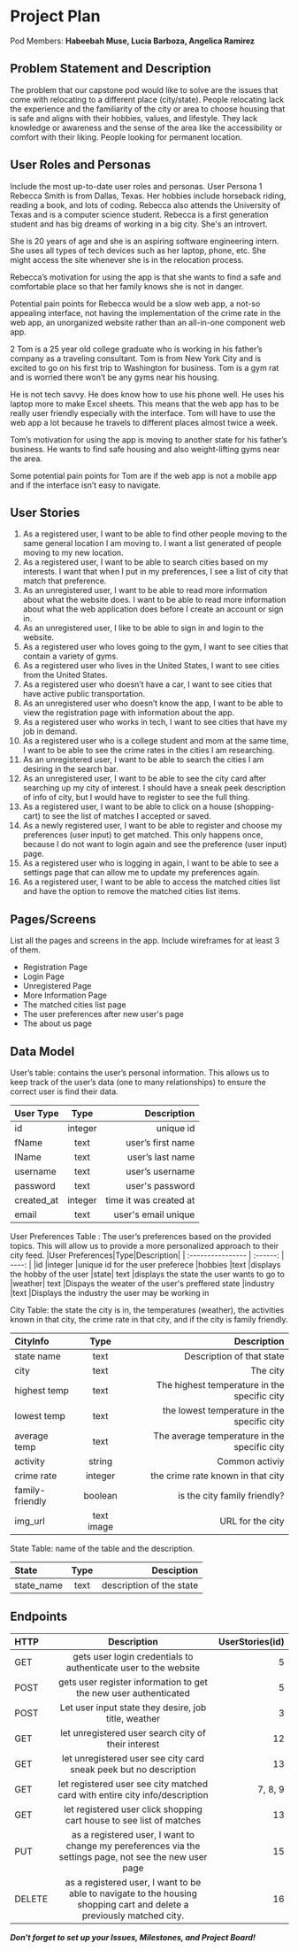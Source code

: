 # Project Plan

Pod Members: **Habeebah Muse, Lucia Barboza, Angelica Ramirez**

## Problem Statement and Description

The problem that our capstone pod would like to solve are the issues that come with relocating to a different place (city/state). People relocating lack the experience and the familiarity of the city or area to choose housing that is safe and aligns with their hobbies, values, and lifestyle. They lack knowledge or awareness and the sense of the area like the accessibility or comfort with their liking. People looking for permanent location.

## User Roles and Personas

Include the most up-to-date user roles and personas.
User Persona
1
Rebecca Smith is from Dallas, Texas. Her hobbies include horseback riding, reading a book, and lots of coding. Rebecca also attends the University of Texas and is a computer science student. Rebecca is a first generation student and has big dreams of working in a big city. She's an introvert.

She is 20 years of age and she is an aspiring software engineering intern. She uses all types of tech devices such as her laptop, phone, etc. She might access the site whenever she is in the relocation process.

Rebecca’s motivation for using the app is that she wants to find a safe and comfortable place so that her family knows she is not in danger.

Potential pain points for Rebecca would be a slow web app, a not-so appealing interface, not having the implementation of the crime rate in the web app, an unorganized website rather than an all-in-one component web app.

2
Tom is a 25 year old college graduate who is working in his father’s company as a traveling consultant. Tom is from New York City and is excited to go on his first trip to Washington for business. Tom is a gym rat and is worried there won’t be any gyms near his housing.

He is not tech savvy. He does know how to use his phone well. He uses his laptop more to make Excel sheets. This means that the web app has to be really user friendly especially with the interface. Tom will have to use the web app a lot because he travels to different places almost twice a week.

Tom’s motivation for using the app is moving to another state for his father’s business. He wants to find safe housing and also weight-lifting gyms near the area.

Some potential pain points for Tom are if the web app is not a mobile app and if the interface isn’t easy to navigate.

## User Stories

1. As a registered user, I want to be able to find other people moving to the same general location I am moving to. I want a list generated of people moving to my new location.
2. As a registered user, I want to be able to search cities based on my interests. I want that when I put in my preferences, I see a list of city that match that preference.
3. As an unregistered user, I want to be able to read more information about what the website does. I want to be able to read more information about what the web application does before I create an account or sign in.
4. As an unregistered user, I like to be able to sign in and login to the website.
5. As a registered user who loves going to the gym, I want to see cities that contain a variety of gyms.
6. As a registered user who lives in the United States, I want to see cities from the United States.
7. As a registered user who doesn’t have a car, I want to see cities that have active public transportation.
8. As an unregistered user who doesn’t know the app, I want to be able to view the registration page with information about the app.
9. As a registered user who works in tech, I want to see cities that have my job in demand.
10. As a registered user who is a college student and mom at the same time, I want to be able to see the crime rates in the cities I am researching.
11. As an unregistered user, I want to be able to search the cities I am desiring in the search bar.
12. As an unregistered user, I want to be able to see the city card after searching up my city of interest. I should have a sneak peek description of info of city, but I would have to register to see the full thing.
13. As a registered user, I want to be able to click on a house (shopping-cart) to see the list of matches I accepted or saved.
14. As a newly registered user, I want to be able to register and choose my preferences (user input) to get matched. This only happens once, because I do not want to login again and see the preference (user input) page.
15. As a registered user who is logging in again, I want to be able to see a settings page that can allow me to update my preferences again.
16. As a registered user, I want to be able to access the matched cities list and have the option to remove the matched cities list items.

## Pages/Screens

List all the pages and screens in the app. Include wireframes for at least 3 of them.

- Registration Page
- Login Page
- Unregistered Page
- More Information Page
- The matched cities list page
- The user preferences after new user's page
- The about us page

## Data Model

User’s table: contains the user’s personal information. This allows us to keep track of the user’s data (one to many relationships) to ensure the correct user is find their data.

| User Type  |  Type   |            Description |
| :--------- | :-----: | ---------------------: |
| id         | integer |              unique id |
| fName      |  text   |      user’s first name |
| lName      |  text   |       user’s last name |
| username   |  text   |        user’s username |
| password   |  text   |        user's password |
| created_at | integer | time it was created at |
| email      |  text   |    user's email unique |

User Preferences Table : The user’s preferences based on the provided topics. This will allow us to provide a more personalized approach to their city feed.
|User Preferences|Type|Description|
| :---------------- | :------: | ----: |
|id |integer |unique id for the user preferece
|hobbies |text |displays the hobby of the user
|state| text |displays the state the user wants to go to
|weather| text |Dispays the weater of the user's preffered state
|industry |text |Displays the industry the user may be working in

City Table: the state the city is in, the temperatures (weather), the activities known in that city, the crime rate in that city, and if the city is family friendly.

| CityInfo        |    Type    |                                  Description |
| :-------------- | :--------: | -------------------------------------------: |
| state name      |    text    |                    Description of that state |
| city            |    text    |                                     The city |
| highest temp    |    text    | The highest temperature in the specific city |
| lowest temp     |    text    |  the lowest temperature in the specific city |
| average temp    |    text    | The average temperature in the specific city |
| activity        |   string   |                               Common activiy |
| crime rate      |  integer   |            the crime rate known in that city |
| family-friendly |  boolean   |                 is the city family friendly? |
| img_url         | text image |                             URL for the city |

State Table: name of the table and the description.

| State      | Type |               Desciption |
| :--------- | :--: | -----------------------: |
| state_name | text | description of the state |

## Endpoints

| HTTP   |                                                      Description                                                       | UserStories(id) |
| :----- | :--------------------------------------------------------------------------------------------------------------------: | --------------: |
| GET    |                            gets user login credentials to authenticate user to the website                             |               5 |
| POST   |                            gets user register information to get the new user authenticated                            |               5 |
| POST   |                                  Let user input state they desire, job title, weather                                  |               3 |
| GET    |                                  let unregistered user search city of their interest                                   |              12 |
| GET    |                           let unregistered user see city card sneak peek but no description                            |              13 |
| GET    |                      let registered user see city matched card with entire city info/description                       |         7, 8, 9 |
| GET    |                          let registered user click shopping cart house to see list of matches                          |              13 |
| PUT    |        as a registered user, I want to change my pereferences via the settings page, not see the new user page         |              15 |
| DELETE | as a registered user, I want to be able to navigate to the housing shopping cart and delete a previously matched city. |              16 |

**_Don't forget to set up your Issues, Milestones, and Project Board!_**
